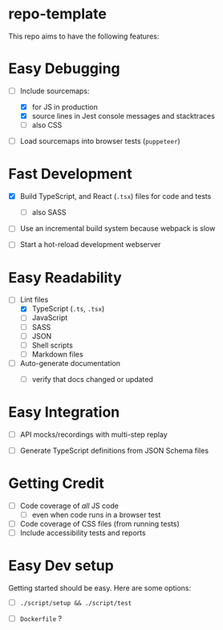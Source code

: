 # repo-template

This repo aims to have the following features:


# Easy Debugging

- [ ] Include sourcemaps:
    - [x] for JS in production
    - [x] source lines in Jest console messages and stacktraces
    - [ ] also CSS
- [ ] Load sourcemaps into browser tests (`puppeteer`)


# Fast Development

- [x] Build TypeScript, and React (`.tsx`) files for code and tests
    - [ ] also SASS
- [ ] Use an incremental build system because webpack is slow
- [ ] Start a hot-reload development webserver


# Easy Readability

- [ ] Lint files
  - [x] TypeScript (`.ts`, `.tsx`)
  - [ ] JavaScript
  - [ ] SASS
  - [ ] JSON
  - [ ] Shell scripts
  - [ ] Markdown files
- [ ] Auto-generate documentation
  - [ ] verify that docs changed or updated


# Easy Integration

- [ ] API mocks/recordings with multi-step replay
- [ ] Generate TypeScript definitions from JSON Schema files


# Getting Credit

- [ ] Code coverage of _all_ JS code
  - [ ] even when code runs in a browser test
- [ ] Code coverage of CSS files (from running tests)
- [ ] Include accessibility tests and reports

# Easy Dev setup

Getting started should be easy. Here are some options:

- [ ] `./script/setup && ./script/test`
- [ ] `Dockerfile` ?

